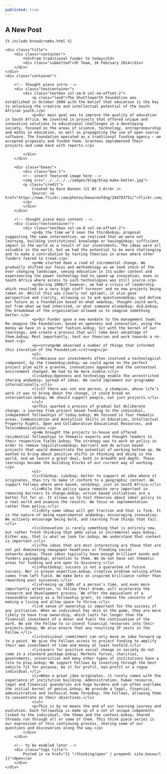```yaml
---
published: true
---
```


## A New Post

<div class="page-wrapper">
<!-- Featured Thinking Banner -->    
<section class="header-10-sub v-center">
														<!-- insert featured image here -->
    <div class="background" style="background-image: url(../../../../images/blog/blog-make-better.jpg);"></div>
    <div>
        <div class="container">
        </div>
        <a class="control-btn fui-arrow-down" data-scroll href="#articlestart"> </a>
    </div>
</section>

<!-- Everything after this should be Editable as content -->
<section class="blog-1" >

	{% include breadcrumbs.html %}

    <div class="title">
        <div class="container">
            <h3>From traditional funder to today</h3>
            <div class="submitted">SF Team, 16 February 2014</div>
        </div>
    </div>
    <div class="container">
    
    	<!-- thought piece intro -->
        <div class="textcontainer">
        	<div class="textbox col-sm-8 col-sm-offset-2">
                <p class="lead">The Shuttleworth Foundation was established in October 2000 with the belief that education is the key to unlocking the creative and intellectual potential of the South African youth.</p>
                <p>Our main goal was to improve the quality of education in South Africa. We invested in projects that offered unique and innovative solutions to educational challenges in a developing society, focused on the areas of science, technology, entrepreneurship and maths in education, as well as propagating the use of open source software. The Foundation operated as a traditional funding agency – we accepted proposals and funded them. Grantees implemented their projects and came back with reports.</p>
                
            </div>
        </div>
        
        <div class="boxes">
            <div class="box-1">
            <!-- insert featured image here -->
            <img src="../../../../images/blog/blog-make-better.jpg">
            <p class="credit">
                Created by Race Bannon (CC BY 2.0)<br />
                Source: <a href="https://www.flickr.com/photos/bewareofdog/284783751/">flickr.com/photos/bewareofdog/284783751/</a>
            </p>
            </div>
        </div>
        
        <!-- thought piece main content -->
        <div class="textcontainer">
        	<div class="textbox col-sm-8 col-sm-offset-2">
                <p>By the time we’d seen the third&nbsp; proposal suggesting the same intervention, we realised that we were not learning, building institutional knowledge or having&nbsp; sufficient impact in the world as a result of our investments. The ideas were all valuable in the world, but we had the potential to be more challenging and to make a contribution by testing theories in areas where other funders feared to tread.</p>
                <p>We started down a road of incremental change. We gradually shifted our focus and methodology as we took stock of the ever changing landscape, seeing education in its wider context and experiencing the power technology had to speed up innovation, even in South Africa where access to such technologies was still scarce.</p>
                <p>During 2006/7 however, we had a crisis of leadership which resulted in a very high staff turnover and no new projects being taken on. Whilst this was clearly not optimal, it also gave perspective and clarity, allowing us to ask questions&nbsp; and define our future as a Foundation based on what we&nbsp; thought could work, not from what we had inherited, or what someone else&nbsp; did.&nbsp; The breakdown of the organisation allowed us to imagine something better.</p>
                <p>Our Funder gave a new mandate to the management team: Re-imagine the Foundation, based on openness and innovation, using the money we have in a smarter fashion.&nbsp; Sit with the kernel of our learnings, and create a process that will take best advantage of them.&nbsp; Most importantly, test our theories and work towards a re-boot.</p>
                <p><strong>We observed a number of things that informed this iteration of the Foundation.</strong></p>
                <ul>
                <li>Because our investments often involved a technological component, by the time&nbsp;&nbsp; we could agree on the perfect project plan with a grantee, innovations appeared and the contextual environment changed. We had to be more nimble.</li>
                <li>&nbsp;Openness and technology enable the unrestricted sharing and&nbsp; spread of ideas. We could implement our programme internationally.</li>
                <li>If there was not one person, a champion, whose life’s work it was to bring about the change, it could break an intervention.&nbsp; We should support people, not just projects.</li>
                </ul>
                <p>This sparked a process of gradual but deliberate change, a journey from project based funding to the individual, independent fellowships of today.&nbsp; We focused in four thematic areas. Communication and Analytical Skills in Education, Intellectual Property Rights, Open and Collaborative Educational Resources, and Telecommunications.</p>
                <p>We brought the projects in-house and offered residential fellowships to thematic experts and thought leaders in their respective fields.&nbsp; The strategy was to work on policy in order to remove legislative&nbsp; barriers and do action based projects that would demonstrate the potential of working bottom up. We wanted to bring about positive shifts in thinking and doing in the world, and we learnt a great deal, both in breadth and depth. These learnings became the building blocks of our current way of working.</p>
                <ul>
                <li>It&nbsp; is&nbsp; better to support an idea where it originates, than try to make it conform to a geographic context. We support Fellows where were based, not&nbsp; just in South Africa.</li>
                <li>While the policy space remains very important in removing barriers to change,&nbsp; action based initiatives are a better fit for us. It allows us to test theories about ideal policy in a real world and examine the results. We focus on implementation rather than policy.</li>
                <li>Only some ideas will get traction and that is fine. It is the nature of being experimental and&nbsp; encouraging innovation. We actively encourage being bold, and learning from things that fail.</li>
                <li>Innovation is rarely something that is entirely new, but rather fresh thinking that adds value in incremental ways.&nbsp; Either way, that is what we look for.&nbsp; We understand that context is important.</li>
                <li>The ideas that are most interesting are those that are not yet dominating newspaper headlines or flooding social networks.&nbsp; Those ideas typically have enough brilliant minds and funders paying&nbsp; attention to them. We do not have set thematic areas for funding and are open to discovery.</li>
                <li>Past&nbsp; success is not a guarantee of future success. Nor is proven expertise.&nbsp; Creative problem solving often comes from left field. We make bets on inspired brilliance rather than rewarding past successes.</li>
                <li>Freeing up 100% of a person’s time, and even more importantly attention, to follow their dream, will accelerate the research and development process. We offer the equivalent of a reasonable salary as a fellowship grant, to remove the concerns of making a living and allow space to thrive.</li>
                <li>A sense of ownership is important for the success of any initiative. When an individual has skin in the game, they are more likely to have true ownership, which lasts far longer than the financial investment of a donor and fuels the continuation of the work. We ask the Fellow to co-invest financial resources into their projects.&nbsp; We also ensure that any resulting IP vests in the Fellow.</li>
                <li>Individual commitment can only move an idea forward up to a point. We give the Fellows access to project funding to amplify their own investment of time and money at least tenfold.</li>
                <li>Levers for positive social change in society do not come in a standard package.&nbsp; Markets forces, charities, governments, universities and many other types of institutions have a role to play.&nbsp; We support Fellows by investing through the best vehicle fit for purpose, be it for profit, non-profit or a rogue individual.</li>
                <li>When a great idea originates, it rarely comes with the experience of institution building. Administration, human resource, legal and financial quandaries are huge burdens and can often overtake the initial kernel of genius.&nbsp; We provide a legal, financial, administrative and technical home for&nbsp; the Fellows, allowing them to concentrate on their objectives.</li>
                </ul>
                <p>This is by no means the end of our learning journey and evolution. Each fellowship is made up of a set of unique components linked to the individual, the theme and the context.&nbsp; Shared threads run through all or some of them. This think piece series is our expression of this continuing process, sharing some of our questions and discoveries along the way.</p>
        	</div>
        </div>

		<!-- to be enabled later -->
    	<div class="tags title">
            Posted in <a href="{{ "/thinking/open" | prepend: site.baseurl }}">Open</a>
        </div>
    </div>
</section>